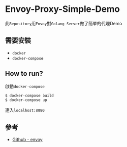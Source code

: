 # Envoy-Proxy-Simple-Demo

此`Repository`用`Envoy`對`Golang Server`做了簡單的代理Demo

## 需要安裝

* `docker`
* `docker-compose`

## How to run?

啟動`docker-compose`

```bash
$ docker-compose build
$ docker-compose up
```

連入`localhost:8080`

## 參考

* [Github - envoy](https://github.com/envoyproxy/envoy/blob/7c9202879eadfe68ed49c635273d7580aabe1314/configs/google_com_proxy.v2.yaml)